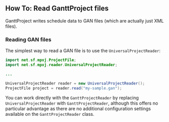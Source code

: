 ## How To: Read GanttProject files
GanttProject writes schedule data to GAN files (which are actually just XML files).

### Reading GAN files
The simplest way to read a GAN file is to use the `UniversalProjectReader`:

```java
import net.sf.mpxj.ProjectFile;
import net.sf.mpxj.reader.UniversalProjectReader;

...

UniversalProjectReader reader = new UniversalProjectReader();
ProjectFile project = reader.read("my-sample.gan");
```

You can work directly with the `GanttProjectReader` by replacing `UniversalProjectReader` with `GanttProjectReader`, although this offers no particular advantage as there are no additional configuration settings available on the `GanttProjectReader` class.
